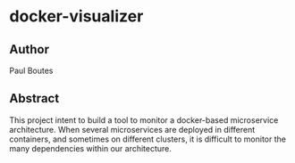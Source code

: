 # docker-visualizer

## Author

Paul Boutes

## Abstract

This project intent to build a tool to monitor a docker-based microservice architecture.
When several microservices are deployed in different containers, and sometimes on different clusters,
it is difficult to monitor the many dependencies within our architecture.
